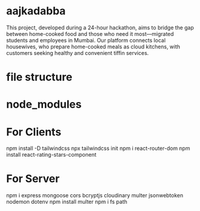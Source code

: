 # aajkadabba
This project, developed during a 24-hour hackathon, aims to bridge the gap between home-cooked food and those who need it most—migrated students and employees in Mumbai. Our platform connects local housewives, who prepare home-cooked meals as cloud kitchens, with customers seeking healthy and convenient tiffin services.

# file structure 

# node_modules


# For Clients
npm install -D tailwindcss
npx tailwindcss init
npm i react-router-dom
npm install react-rating-stars-component

# For Server
npm i express mongoose cors bcryptjs cloudinary multer jsonwebtoken nodemon dotenv
npm install multer
npm i fs path